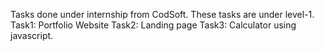 Tasks done under internship from CodSoft. These tasks are under level-1.
Task1: Portfolio Website
Task2: Landing page
Task3: Calculator using javascript.

